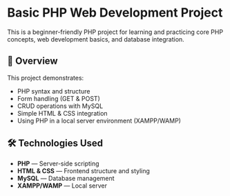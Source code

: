 # Basic PHP Web Development Project

This is a beginner-friendly PHP project for learning and practicing core PHP concepts, web development basics, and database integration.

## 📌 Overview
This project demonstrates:
- PHP syntax and structure
- Form handling (GET & POST)
- CRUD operations with MySQL
- Simple HTML & CSS integration
- Using PHP in a local server environment (XAMPP/WAMP)

## 🛠️ Technologies Used
- **PHP** — Server-side scripting
- **HTML & CSS** — Frontend structure and styling
- **MySQL** — Database management
- **XAMPP/WAMP** — Local server

